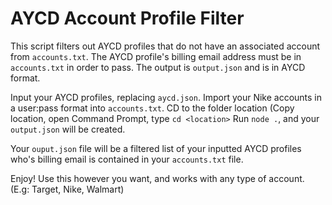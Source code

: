 # AYCD Account Profile Filter

This script filters out AYCD profiles that do not have an associated account from `accounts.txt`.  The AYCD profile's billing email address must be in `accounts.txt` in order to pass.  The output is `output.json` and is in AYCD format.

Input your AYCD profiles, replacing `aycd.json`.
Import your Nike accounts in a user:pass format into `accounts.txt`.
CD to the folder location (Copy location, open Command Prompt, type `cd <location>`
Run `node .`, and your `output.json` will be created.

Your `ouput.json` file will be a filtered list of your inputted AYCD profiles who's billing email is contained in your `accounts.txt` file.

Enjoy!  Use this however you want, and works with any type of account.  (E.g: Target, Nike, Walmart)
